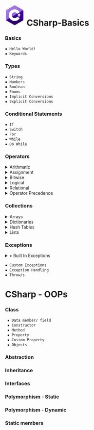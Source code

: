 # <img src="https://github.com/SandeepDhamale1905/SandeepDhamaleProfile/blob/master/Logos/CSharp_small.png" alt="Selenium C# PDF"> CSharp-Basics 
### Basics
    ▪ Hello World! 
    ▪ Keywords 
    
### Types
    ▪ String 
    ▪ Numbers 
    ▪ Boolean 
    ▪ Enums 
    ▪ Implicit Conversions
    ▪ Explicit Conversions

### Conditional Statements
    ▪ If 
    ▪ Switch
    ▪ For
    ▪ While
    ▪ Do While

### Operators
 <details>   
  <summary> Arithmatic </summary>

       ▪ Addition

       ▪ Substraction

       ▪ Multiplication

       ▪ Division

       ▪ Modulus

       ▪ PreIncrement

       ▪ PostIncrement

       ▪ PreDecrement

       ▪ PostDecrement
</details>   
<details>
 <summary> Assignment </summary>

       ▪ Assignment Operator

       ▪ Add Assignment

       ▪ Substract Assignment

       ▪ Multiply Assignment

       ▪ Division Assignment

       ▪ Modulus Assignment
</details> 
<details>  
 <summary> Bitwise </summary>

       ▪ OR

       ▪ AND

       ▪ XOR

       ▪ Complement

       ▪ Shift Left

       ▪ Shift Right
</details>
<details>   
 <summary> Logical </summary>

       ▪ AND

       ▪ OR

       ▪ NOT
</details> 
<details>
 <summary> Relational </summary>

       ▪ Equal

       ▪ Not Equal

       ▪ Greater Than

       ▪ Less Than

       ▪ GreaterThanOrEqual

       ▪ LessThanOrEqual
</details> 
<details>
 <summary> Operator Precedence </summary>
</details> 

### Collections
<details>
 <summary> Arrays </summary>
 
    ▪ Declaration

    ▪ Initialization

    ▪ Multidimensional

    ▪ Update Arrays

    ▪ Sort Arrays
</details> 
<details>   
 <summary> Dictionaries </summary>
 
    ▪ Create Dictionaries

    ▪ Access Dictionaries

    ▪ Update Dictionaries

    ▪ Remove Dictionary Elements
</details> 
<details>  
 <summary> Hash Tables </summary>
 
    ▪ Create HashTables

    ▪ Update HashTables

    ▪ Remove HashTable Elements
</details> 
<details>  
 <summary> Lists </summary>
 
    ▪ Create Lists

    ▪ Access Lists

    ▪ Access Lists LINQ

    ▪ Add Values to List 

    ▪ Remove Values from List

    ▪ List Contains

    ▪ Sort List

    ▪ Update List
</details>

### Exceptions
 <details>   
  <summary> ▪ Built In Exceptions </summary> 
      
     ▪ ArgumentException

     ▪ ArgumentNullException

     ▪ ArgumentOutOfRangeException

     ▪ DivideByZeroException

     ▪ FileNotFoundException

     ▪ FormatException

     ▪ IndexOutOfRangeException

     ▪ InvalidOperationException

     ▪ KeyNotFoundException

     ▪ NotSupportedException

     ▪ NullReferenceException

     ▪ OverflowException

     ▪ OutOfMemoryException

     ▪ StackOverflowException

     ▪ TimeoutException 
 </details>
 
    ▪ Custom Exceptions
    ▪ Exception Handling
    ▪ Throw/s

# CSharp - OOPs
### Class
     ▪ Data member/ field
     ▪ Constructor
     ▪ Method
     ▪ Property
     ▪ Custom Property
     ▪ Objects 
### Abstraction
### Inheritance
### Interfaces
### Polymorphism - Static
### Polymorphism - Dynamic
### Static members
